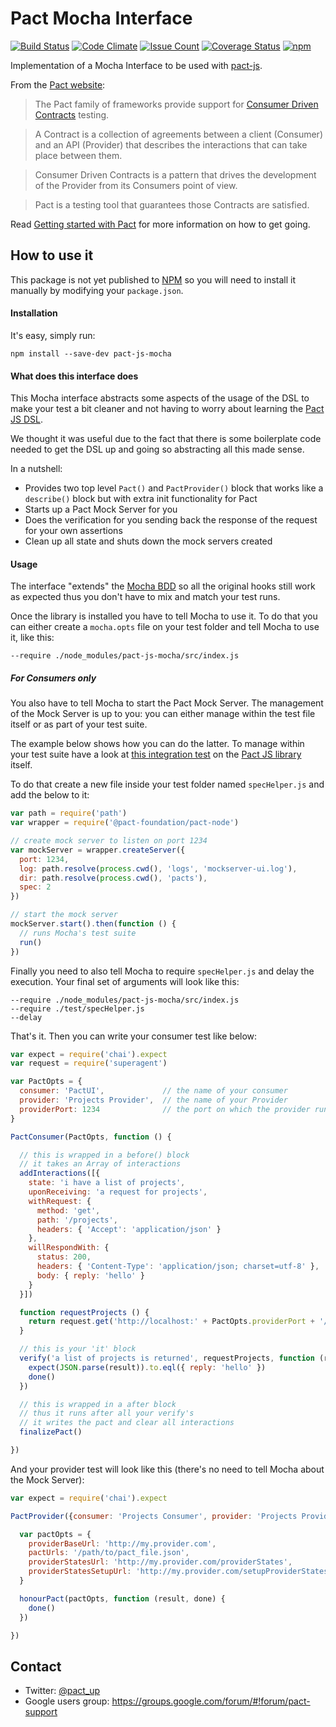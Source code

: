 # Pact Mocha Interface
[![Build Status](https://travis-ci.org/pact-foundation/pact-js-mocha.svg?branch=master)](https://travis-ci.org/pact-foundation/pact-js-mocha)
[![Code Climate](https://codeclimate.com/github/pact-foundation/pact-js-mocha/badges/gpa.svg)](https://codeclimate.com/github/pact-foundation/pact-js-mocha)
[![Issue Count](https://codeclimate.com/github/pact-foundation/pact-js-mocha/badges/issue_count.svg)](https://codeclimate.com/github/pact-foundation/pact-js-mocha)
[![Coverage Status](https://coveralls.io/repos/github/pact-foundation/pact-js-mocha/badge.svg?branch=master)](https://coveralls.io/github/pact-foundation/pact-js-mocha?branch=master)
[![npm](https://img.shields.io/github/license/pact-foundation/pact-js-mocha.svg?maxAge=2592000)](https://github.com/pact-foundation/pact-js-mocha/blob/master/LICENSE)

Implementation of a Mocha Interface to be used with [pact-js](https://github.com/pact-foundation/pact-js).

From the [Pact website](http://docs.pact.io/):

>The Pact family of frameworks provide support for [Consumer Driven Contracts](http://martinfowler.com/articles/consumerDrivenContracts.html) testing.

>A Contract is a collection of agreements between a client (Consumer) and an API (Provider) that describes the interactions that can take place between them.

>Consumer Driven Contracts is a pattern that drives the development of the Provider from its Consumers point of view.

>Pact is a testing tool that guarantees those Contracts are satisfied.

Read [Getting started with Pact](http://dius.com.au/2016/02/03/microservices-pact/) for more information on
how to get going.

## How to use it
This package is not yet published to [NPM](https://www.npmjs.com/) so you will need to install it manually by modifying your `package.json`.

#### Installation
It's easy, simply run:
```
npm install --save-dev pact-js-mocha
```

#### What does this interface does
This Mocha interface abstracts some aspects of the usage of the DSL to make your test a bit cleaner and not having to worry about learning the [Pact JS DSL](https://github.com/pact-foundation/pact-js).

We thought it was useful due to the fact that there is some boilerplate code needed to get the DSL up and going so abstracting all this made sense.

In a nutshell:
- Provides two top level `Pact()` and `PactProvider()` block that works like a `describe()` block but with extra init functionality for Pact
- Starts up a Pact Mock Server for you
- Does the verification for you sending back the response of the request for your own assertions
- Clean up all state and shuts down the mock servers created

#### Usage
The interface "extends" the [Mocha BDD](https://mochajs.org/#bdd) so all the original hooks still work as expected thus you don't have to mix and match your test runs.

Once the library is installed you have to tell Mocha to use it. To do that you can either create a `mocha.opts` file on your test folder and tell Mocha to use it, like this:

```
--require ./node_modules/pact-js-mocha/src/index.js
```

##### For Consumers only
You also have to tell Mocha to start the Pact Mock Server. The management of the Mock Server is up to you: you can either manage within the test file itself or as part of your test suite.

The example below shows how you can do the latter. To manage within your test suite have a look at [this integration test](https://github.com/pact-foundation/pact-js/blob/master/test/dsl/integration.spec.js) on the [Pact JS library](https://github.com/pact-foundation/pact-js) itself.

To do that create a new file inside your test folder named `specHelper.js` and add the below to it:

```javascript
var path = require('path')
var wrapper = require('@pact-foundation/pact-node')

// create mock server to listen on port 1234
var mockServer = wrapper.createServer({
  port: 1234,
  log: path.resolve(process.cwd(), 'logs', 'mockserver-ui.log'),
  dir: path.resolve(process.cwd(), 'pacts'),
  spec: 2
})

// start the mock server
mockServer.start().then(function () {
  // runs Mocha's test suite
  run()
})
```

Finally you need to also tell Mocha to require `specHelper.js` and delay the execution. Your final set of arguments will look like this:

```
--require ./node_modules/pact-js-mocha/src/index.js
--require ./test/specHelper.js
--delay
```

That's it. Then you can write your consumer test like below:
```javascript
var expect = require('chai').expect
var request = require('superagent')

var PactOpts = {
  consumer: 'PactUI',             // the name of your consumer
  provider: 'Projects Provider',  // the name of your Provider
  providerPort: 1234              // the port on which the provider runs
}

PactConsumer(PactOpts, function () {

  // this is wrapped in a before() block
  // it takes an Array of interactions
  addInteractions([{
    state: 'i have a list of projects',
    uponReceiving: 'a request for projects',
    withRequest: {
      method: 'get',
      path: '/projects',
      headers: { 'Accept': 'application/json' }
    },
    willRespondWith: {
      status: 200,
      headers: { 'Content-Type': 'application/json; charset=utf-8' },
      body: { reply: 'hello' }
    }
  }])

  function requestProjects () {
    return request.get('http://localhost:' + PactOpts.providerPort + '/projects').set({ 'Accept': 'application/json' })
  }

  // this is your 'it' block
  verify('a list of projects is returned', requestProjects, function (result, done) {
    expect(JSON.parse(result)).to.eql({ reply: 'hello' })
    done()
  })

  // this is wrapped in a after block
  // thus it runs after all your verify's
  // it writes the pact and clear all interactions
  finalizePact()

})
```
And your provider test will look like this (there's no need to tell Mocha about the Mock Server):

```javascript
var expect = require('chai').expect

PactProvider({consumer: 'Projects Consumer', provider: 'Projects Provider'}, function () {

  var pactOpts = {
    providerBaseUrl: 'http://my.provider.com',
    pactUrls: '/path/to/pact_file.json',
    providerStatesUrl: 'http://my.provider.com/providerStates',
    providerStatesSetupUrl: 'http://my.provider.com/setupProviderStates',
  }

  honourPact(pactOpts, function (result, done) {
    done()
  })

})
```
## Contact

* Twitter: [@pact_up](https://twitter.com/pact_up)
* Google users group: https://groups.google.com/forum/#!forum/pact-support
